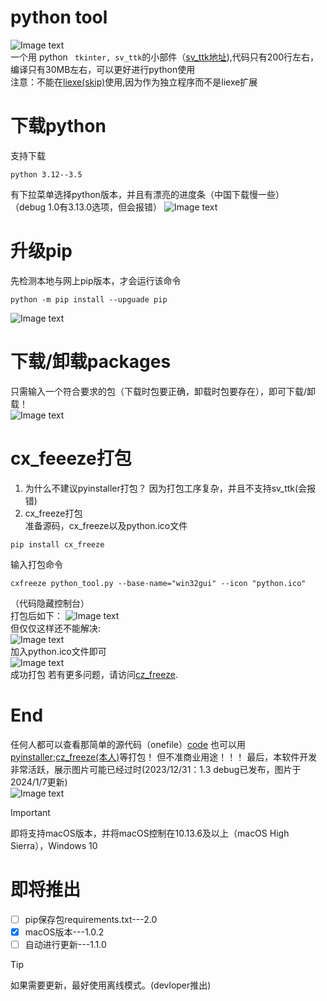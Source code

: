 # python tool
![Image text](https://github.com/githubtohaoyangli/python_tool/blob/main/image/wg.png?raw=true)  
一个用 python `` tkinter, sv_ttk``的小部件（[sv_ttk地址](https://github.com/rdbende/Sun-Valley-ttk-theme)),代码只有200行左右，编译只有30MB左右，可以更好进行python使用  
注意：不能在[liexe(skip)](https://github.com/githubtohaoyangli/liexe-skip-download)使用,因为作为独立程序而不是liexe扩展
# 下载python
支持下载  
```commandline
python 3.12--3.5
```
有下拉菜单选择python版本，并且有漂亮的进度条（中国下载慢一些）  
（debug 1.0有3.13.0选项，但会报错）
![Image text](https://github.com/githubtohaoyangli/python_tool/blob/main/image/download.png?raw=true) 
# 升级pip
先检测本地与网上pip版本，才会运行该命令
```commandline
python -m pip install --upguade pip
```
![Image text](https://github.com/githubtohaoyangli/python_tool/blob/main/image/pip.png?raw=true)  
# 下载/卸载packages
只需输入一个符合要求的包（下载时包要正确，卸载时包要存在），即可下载/卸载！  
![Image text](https://github.com/githubtohaoyangli/python_tool/blob/main/image/install.png?raw=true)
# cx_feeeze打包
1. 为什么不建议pyinstaller打包？
因为打包工序复杂，并且不支持sv_ttk(会报错)
2. cx_freeze打包  
准备源码，cx_freeze以及python.ico文件
```commandline
pip install cx_freeze
```
输入打包命令  
````commandline
cxfreeze python_tool.py --base-name="win32gui" --icon "python.ico"
````
（代码隐藏控制台）  
打包后如下： 
![Image text](https://github.com/githubtohaoyangli/python_tool/blob/main/image/exe.png?raw=true)  
但仅仅这样还不能解决:  
![Image text](https://github.com/githubtohaoyangli/python_tool/blob/main/image/ERROR.png?raw=true)  
加入python.ico文件即可  
![Image text](https://github.com/githubtohaoyangli/python_tool/blob/main/image/right.png?raw=true)  
成功打包
若有更多问题，请访问[cz_freeze](https://github.com/marcelotduarte/cx_Freeze).
# End
任何人都可以查看那简单的源代码（onefile）[code](https://github.com/githubtohaoyangli/python_tool)
也可以用[pyinstaller](https://github.com/pyinstaller/pyinstaller);[cz_freeze(本人)](https://github.com/marcelotduarte/cx_Freeze)等打包！
但不准商业用途！！！
最后，本软件开发非常活跃，展示图片可能已经过时(2023/12/31：1.3 debug已发布，图片于2024/1/7更新)  
![Image text](https://github.com/githubtohaoyangli/python_tool/blob/main/image/python.ico?raw=true)
> [!IMPORTANT]
> 即将支持macOS版本，并将macOS控制在10.13.6及以上（macOS High Sierra），Windows 10
# 即将推出
- [ ] pip保存包requirements.txt---2.0
- [x] macOS版本---1.0.2
- [ ] 自动进行更新---1.1.0
>[!TIP]
>如果需要更新，最好使用离线模式。(devloper推出)
